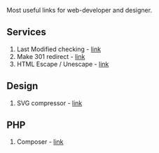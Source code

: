 Most useful links for web-developer and designer.  
## Services
1. Last Modified checking - [link](https://last-modified.com/ru/if-modified-since.html)  
2. Make 301 redirect - [link](https://donatstudios.com/RewriteRule_Generator)  
3. HTML Escape / Unescape - [link](https://www.freeformatter.com/html-escape.html)  
## Design
1. SVG compressor - [link](https://vecta.io/nano)  
## PHP
1. Composer - [link](https://getcomposer.org/)
